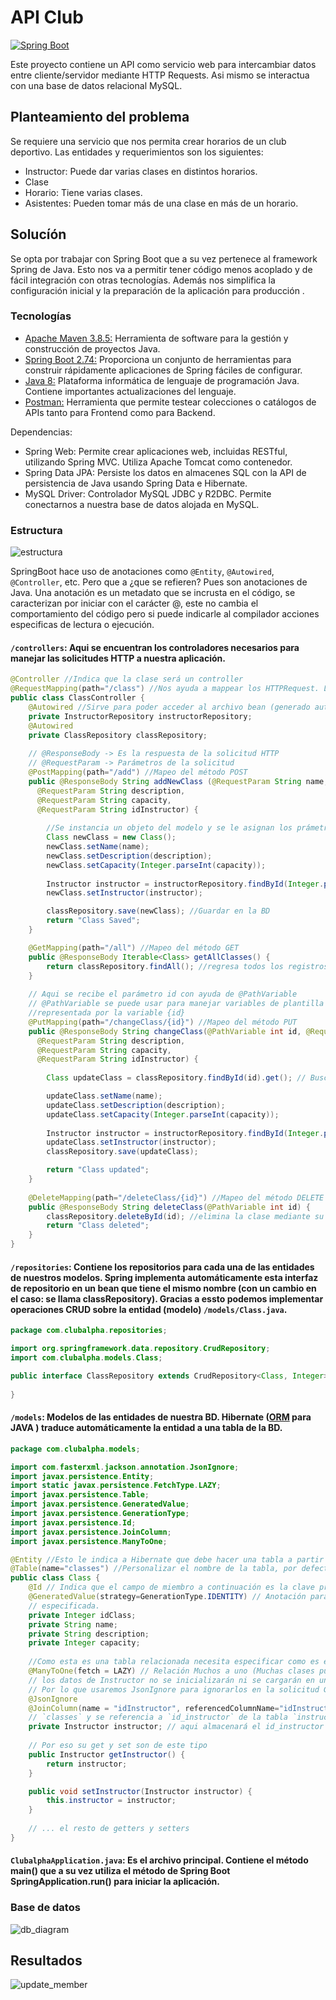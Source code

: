# API Club

[![Spring Boot](https://img.shields.io/badge/SpringBoot-v2.74-success?style=for-the-badge&logo=springboot)](https://spring.io/)

Este proyecto contiene un API como servicio web para intercambiar datos entre cliente/servidor mediante HTTP Requests. Asi mismo se interactua con una base de datos relacional MySQL.

## Planteamiento del problema

Se requiere una servicio que nos permita crear horarios de un club deportivo. Las entidades y requerimientos son los siguientes:
- Instructor: Puede dar varias clases en distintos horarios.
- Clase
- Horario: Tiene varias clases.
- Asistentes: Pueden tomar más de una clase en más de un horario.

## Solucíón

Se opta por trabajar con Spring Boot que a su vez pertenece al framework Spring de Java. Esto nos va a permitir tener código menos acoplado y de fácil integración con otras tecnologías. Además nos simplifica la configuración inicial y la preparación de la aplicación para producción .

### Tecnologías
 
- [Apache Maven 3.8.5:](https://maven.apache.org/) Herramienta de software para la gestión y construcción de proyectos Java.
- [Spring Boot 2.74:](https://spring.io/) Proporciona un conjunto de herramientas para construir rápidamente aplicaciones de Spring fáciles de configurar.
- [Java 8:](https://www.java.com/es/) Plataforma informática de lenguaje de programación Java. Contiene importantes actualizaciones del lenguaje.
- [Postman:](https://www.postman.com/) Herramienta que permite testear colecciones o catálogos de APIs tanto para Frontend como para Backend.

Dependencias:

- Spring Web: Permite crear aplicaciones web, incluidas RESTful, utilizando Spring MVC. Utiliza Apache Tomcat como contenedor.
- Spring Data JPA: Persiste los datos en almacenes SQL con la API de persistencia de Java usando Spring Data e Hibernate.
- MySQL Driver: Controlador MySQL JDBC y R2DBC. Permite conectarnos a nuestra base de datos alojada en MySQL.

### Estructura
![estructura](https://user-images.githubusercontent.com/61515833/193315686-d6f37b9f-1c24-46ca-9403-3464ccda491e.png)

SpringBoot hace uso de anotaciones como `@Entity`, `@Autowired`, `@Controller`, etc. Pero que a ¿que se refieren? Pues son anotaciones de Java. Una anotación es un metadato que se incrusta en el código, se caracterizan por iniciar con el carácter @, este no cambia el comportamiento del código pero si puede indicarle al compilador acciones especificas de lectura o ejecución.

#### `/controllers`: Aqui se encuentran los controladores necesarios para manejar las solicitudes HTTP a nuestra aplicación.
```java
@Controller //Indica que la clase será un controller
@RequestMapping(path="/class") //Nos ayuda a mappear los HTTPRequest. Las URL inician con /class/ para POST, GET, PUT, DELETE 
public class ClassController {
    @Autowired //Sirve para poder acceder al archivo bean (generado automáicamente por spring) y manejar los datos (operaciones CRUD)
    private InstructorRepository instructorRepository;
    @Autowired 
    private ClassRepository classRepository;
    
    // @ResponseBody -> Es la respuesta de la solicitud HTTP 
    // @RequestParam -> Parámetros de la solicitud
    @PostMapping(path="/add") //Mapeo del método POST
    public @ResponseBody String addNewClass (@RequestParam String name,
      @RequestParam String description,
      @RequestParam String capacity,
      @RequestParam String idInstructor) {
      
        //Se instancia un objeto del modelo y se le asignan los prámetros recibidos para la inserción en la BD
        Class newClass = new Class(); 
        newClass.setName(name);
        newClass.setDescription(description);
        newClass.setCapacity(Integer.parseInt(capacity));
        
        Instructor instructor = instructorRepository.findById(Integer.parseInt(idInstructor)).get();
        newClass.setInstructor(instructor);

        classRepository.save(newClass); //Guardar en la BD
        return "Class Saved";
    }

    @GetMapping(path="/all") //Mapeo del método GET
    public @ResponseBody Iterable<Class> getAllClasses() {
        return classRepository.findAll(); //regresa todos los registros existentes en la tabla Class
    }
    
    // Aqui se recibe el parámetro id con ayuda de @PathVariable
    // @PathVariable se puede usar para manejar variables de plantilla en el mapeo de URI; extrae la parte con plantilla del URI, 
    //representada por la variable {id}
    @PutMapping(path="/changeClass/{id}") //Mapeo del método PUT
    public @ResponseBody String changeClass(@PathVariable int id, @RequestParam String name,
      @RequestParam String description,
      @RequestParam String capacity,
      @RequestParam String idInstructor) {
        
        Class updateClass = classRepository.findById(id).get(); // Buscamos el registro para actualizar sus datos     

        updateClass.setName(name);
        updateClass.setDescription(description);
        updateClass.setCapacity(Integer.parseInt(capacity));
       
        Instructor instructor = instructorRepository.findById(Integer.parseInt(idInstructor)).get();
        updateClass.setInstructor(instructor);
        classRepository.save(updateClass);

        return "Class updated";
    }
    
    @DeleteMapping(path="/deleteClass/{id}") //Mapeo del método DELETE
    public @ResponseBody String deleteClass(@PathVariable int id) {
        classRepository.deleteById(id); //elimina la clase mediante su id
        return "Class deleted";
    }
}

```

#### `/repositories`: Contiene los repositorios para cada una de las entidades de nuestros modelos. Spring implementa automáticamente esta interfaz de repositorio en un bean que tiene el mismo nombre (con un cambio en el caso: se llama classRepository). Gracias a essto podemos implementar operaciones CRUD sobre la entidad (modelo) `/models/Class.java`.
```java
package com.clubalpha.repositories;

import org.springframework.data.repository.CrudRepository;
import com.clubalpha.models.Class;

public interface ClassRepository extends CrudRepository<Class, Integer>{
    
}
```
#### `/models`: Modelos de las entidades de nuestra BD. Hibernate ([ORM](https://hibernate.org/) para JAVA ) traduce automáticamente la entidad a una tabla de la BD.
```java
package com.clubalpha.models;

import com.fasterxml.jackson.annotation.JsonIgnore;
import javax.persistence.Entity;
import static javax.persistence.FetchType.LAZY;
import javax.persistence.Table;
import javax.persistence.GeneratedValue;
import javax.persistence.GenerationType;
import javax.persistence.Id;
import javax.persistence.JoinColumn;
import javax.persistence.ManyToOne;

@Entity //Esto le indica a Hibernate que debe hacer una tabla a partir de esta clase
@Table(name="classes") //Personalizar el nombre de la tabla, por defecto sería class
public class Class {
    @Id // Indica que el campo de miembro a continuación es la clave principal de la entidad actual.
    @GeneratedValue(strategy=GenerationType.IDENTITY) // Anotación para configurar la forma de incremento de la columna (id)  
    // especificada. 
    private Integer idClass;
    private String name;  
    private String description;
    private Integer capacity;
    
    //Como esta es una tabla relacionada necesita especificar como es esa relación.
    @ManyToOne(fetch = LAZY) // Relación Muchos a uno (Muchas clases pueden ser impartidas por un Instructor)
    // los datos de Instructor no se inicializarán ni se cargarán en una memoria hasta que hagamos una llamada explícita. 
    // Por lo que usaremos JsonIgnore para ignorarlos en la solicitud GET
    @JsonIgnore
    @JoinColumn(name = "idInstructor", referencedColumnName="idInstructor") //se crea la columna `id_instructor` en la tabla 
    // `classes` y se referencia a `id_instructor` de la tabla `instructors`.
    private Instructor instructor; // aqui almacenará el id_instructor asignado
    
    // Por eso su get y set son de este tipo
    public Instructor getInstructor() {
        return instructor;
    }

    public void setInstructor(Instructor instructor) {
        this.instructor = instructor;
    }
    
    // ... el resto de getters y setters
}
```
#### `ClubalphaApplication.java`: Es el archivo principal. Contiene el método main() que a su vez utiliza el método de Spring Boot SpringApplication.run() para iniciar la aplicación.

### Base de datos

![db_diagram](https://user-images.githubusercontent.com/61515833/193292873-8d7e46f8-49a9-4f07-baaf-a0fb2f542e57.png)

## Resultados

![update_member](https://user-images.githubusercontent.com/61515833/193293626-f4f96d08-39e9-40bc-bdb1-46f807e05012.gif)
